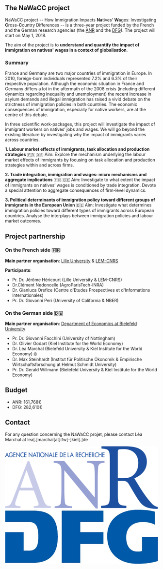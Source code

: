 ## The NaWaCC project

NaWaCC project -- How Immigration Impacts **Na**tives' **Wa**ges: Investigating **C**ross-**C**ountry Differences -- is a three-year project funded by the French and the German research agencies (the [ANR](http://www.agence-nationale-recherche.fr/en/) and the [DFG](http://www.dfg.de/en/index.jsp)). The project will start on May 1, 2018. 

The aim of the project is to **understand and quantify the impact of immigration on natives' wages in a context of globalisation**.

### Summary

France and Germany are two major countries of immigration in Europe. In 2010, foreign-born individuals represented 7.2% and 6.3% of their respective population. Although the economic situation in France and Germany differs a lot in the aftermath of the 2008 crisis (including different dynamics regarding inequality and unemployment) the recent increase in asylum demands and illegal immigration has raised a vivid debate on the strictness of immigration policies in both countries. The economic consequences of immigration, especially for native workers, are at the centre of this debate. 

In three scientific work-packages, this project will investigate the impact of immigrant workers on natives’ jobs and wages. We will go beyond the existing literature by investigating why the impact of immigrants varies across countries. 

**1. Labour market effects of immigrants, task allocation and production strategies**   :fr:  :de:
Aim: Explore the mechanism underlying the labour market effects of immigrants by focusing on task allocation and production strategies within and across firms.

**2. Trade integration, immigration and wages: micro mechanisms and aggregate implications** :fr:  :de:
Aim: Investigate to what extent the impact of immigrants on natives’ wages is conditioned by trade integration. Devote a special attention to aggregate consequences of firm-level dynamics.

**3. Political determinants of immigration policy toward different groups of immigrants in the European Union**  :de:
Aim: Investigate what determines immigration policies toward different types of immigrants across European countries. Analyse the interplays between immigration policies and labour market outcomes.


## Project partnership

### On the French side :fr:
**Main partner organisation**: [Lille University](http://www.univ-lille1.fr/home/) & [LEM-CNRS](http://lem.cnrs.fr)

**Participants**: 
* Pr. Dr. Jérôme Héricourt (Lille University & LEM-CNRS)
* Dr.Clément Nedoncelle (AgroParisTech-INRA)
* Dr. Gianluca Orefice (Centre d'Etudes Prospectives et d'Informations Internationales)
* Pr. Dr. Giovanni Peri (University of California & NBER)

### On the German side :de:
**Main partner organisation**: [Department of Economics at Bielefeld University](http://www.uni-bielefeld.de/(en)/wiwi/)

* Pr. Dr. Giovanni Facchini (University of Nottingham) 
* Dr. Olivier Godart (Kiel Institute for the World Economy)
* Dr. Léa Marchal (Bielefeld University & Kiel Institute for the World Economy) [:globe_with_meridians:](http://leamarchal.fr)
* Dr. Max Steinhardt (Institut für Politische Ökonomik & Empirische Wirtschaftsforschung at Helmut Schmidt University)
* Pr. Dr. Gerald Willmann (Bielefeld University & Kiel Institute for the World Economy)

## Budget
* ANR: 161,768€
* DFG: 282,610€

## Contact
For any question concerning the NaWaCC projet, please contact Léa Marchal at lea[.]marchal[at]ifw[-]kiel[.]de


![ANR logo](/img/logo_ANR.png)
![DFG logo](/img/logo_DFG.jpg)

